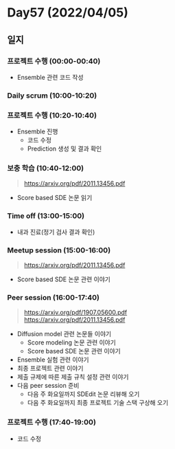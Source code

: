 # Day57 (2022/04/05)

## 일지

### 프로젝트 수행 (00:00-00:40)

  * Ensemble 관련 코드 작성

### Daily scrum (10:00-10:20)

### 프로젝트 수행 (10:20-10:40)

  * Ensemble 진행
    * 코드 수정
    * Prediction 생성 및 결과 확인

### 보충 학습 (10:40-12:00)

> https://arxiv.org/pdf/2011.13456.pdf

  * Score based SDE 논문 읽기

### Time off (13:00-15:00)

  * 내과 진료(정기 검사 결과 확인)

### Meetup session (15:00-16:00)

> https://arxiv.org/pdf/2011.13456.pdf

  * Score based SDE 논문 관련 이야기

### Peer session (16:00-17:40)

> https://arxiv.org/pdf/1907.05600.pdf <br>
> https://arxiv.org/pdf/2011.13456.pdf

  * Diffusion model 관련 논문들 이야기
    * Score modeling 논문 관련 이야기
    * Score based SDE 논문 관련 이야기
  * Ensemble 실험 관련 이야기
  * 최종 프로젝트 관련 이야기
  * 제출 규제에 따른 제출 규칙 설정 관련 이야기
  * 다음 peer session 준비
    * 다음 주 화요일까지 SDEdit 논문 리뷰해 오기
    * 다음 주 화요일까지 최종 프로젝트 기술 스택 구상해 오기

### 프로젝트 수행 (17:40-19:00)

  * 코드 수정
